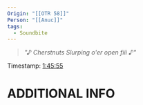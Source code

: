 ```yaml
---
Origin: "[[OTR 58]]"
Person: "[[Anuc]]"
tags:
  - Soundbite
---
```

> *"♪ Cherstnuts Slurping o'er open fiii ♪"*

 Timestamp: [1:45:55](https://youtu.be/y19qnDm2tDs?t=6355)

# ADDITIONAL INFO

